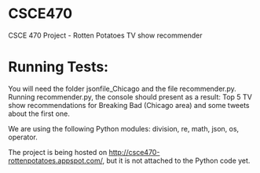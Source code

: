 CSCE470
=======

CSCE 470 Project - Rotten Potatoes
TV show recommender

Running Tests:
==============

You will need the folder jsonfile_Chicago and the file recommender.py.
Running recommender.py, the console should present as a result:
Top 5 TV show recommendations for Breaking Bad (Chicago area) and some tweets about the first one.

We are using the following Python modules: division, re, math, json, os, operator.

The project is being hosted on http://csce470-rottenpotatoes.appspot.com/, but it is not attached to the Python code yet.
